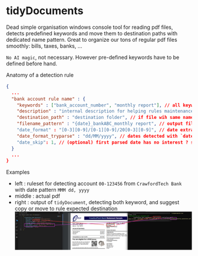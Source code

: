 # tidyDocuments

Dead simple organisation windows console tool for reading pdf files, detects predefined keywords and move them to destination paths with dedicated name pattern.
Great to organize our tons of regular pdf files smoothly: bills, taxes, banks, ...

`No AI magic`, not necessary. However pre-defined keywords have to be defined before hand.

Anatomy of a detection rule
```json
{
  ...
  "bank account rule name" : {
    "keywords" : ["bank_account_number", "monthly report"], // all keywords have to match 
    "description" : "internal description for helping rules maintenance",
    "destination_path" : "destination folder", // if file wih same name already exists, choice will be given for next step
    "filename_pattern" : "{date}_bankABC_monthly report", // output file name pattern {date} will be replaced by extracted date. extract date info are carried with below settings.
    "date_format" : "[0-3][0-9]/[0-1][0-9]/20[0-3][0-9]", // date extraction following regex pattern
    "date_format_tryparse" : "dd/MM/yyyy", // dates detected with `date_format` will then be parsed with those datetime params (tryparseextact) (https://learn.microsoft.com/en-us/dotnet/standard/base-types/standard-date-and-time-format-strings)
    "date_skip": 1, // (optional) first parsed date has no interest ? skip it and take the second one
  }
  ...
}
```

Examples
* left : ruleset for detecting account `00-123456` from `CrawfordTech Bank` with date pattern `MMM dd, yyyy`
* middle : actual pdf
* right : output of `tidyDocument`, detecting both keyword, and suggest copy or move to rule expected destination
![](docs/overview.png)
